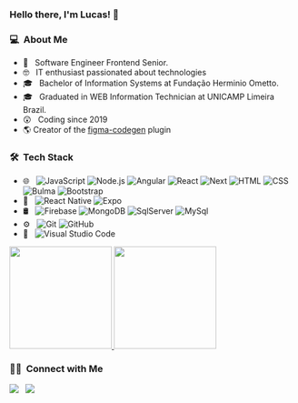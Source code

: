 ### Hello there, I'm Lucas! 👋

<h3> 💻 &nbsp;About Me </h3>

- 🤔 &nbsp; Software Engineer Frontend Senior.
- :nerd_face: &nbsp; IT enthusiast passionated about technologies
- 🎓 &nbsp; Bachelor of Information Systems at Fundação Herminio Ometto.
- 🎓 &nbsp; Graduated in WEB Information Technician at UNICAMP Limeira Brazil.
- 😲 &nbsp; Coding since 2019
- 🌎 Creator of the [figma-codegen](https://www.figma.com/community/plugin/1314693808615895175/figma-codegen-beta) plugin


<h3> 🛠 &nbsp;Tech Stack</h3>

- 🌐 &nbsp;
  ![JavaScript](https://img.shields.io/badge/-JavaScript-333333?style=flat&logo=javascript)
  ![Node.js](https://img.shields.io/badge/-Node.js-333333?style=flat&logo=node.js)
  ![Angular](https://img.shields.io/badge/-Angular-333333?style=flat&logo=angular)
  ![React](https://img.shields.io/badge/-React-333333?style=flat&logo=react)
  ![Next](https://img.shields.io/badge/-Next-333333?style=flat&logo=next.js)
  ![HTML](https://img.shields.io/badge/-HTML-333333?style=flat&logo=HTML5)
  ![CSS](https://img.shields.io/badge/-CSS-333333?style=flat&logo=CSS3&logoColor=1572B6)
  ![Bulma](https://img.shields.io/badge/-Bulma-333333?style=flat&logo=bulma&logoColor=563D7C)
  ![Bootstrap](https://img.shields.io/badge/-Bootstrap-333333?style=flat&logo=Bootstrap)
- :iphone: &nbsp;
  ![React Native](https://img.shields.io/badge/-ReactNative-333333?style=flat&logo=react)
  ![Expo](https://img.shields.io/badge/-Expo-333333?style=flat&logo=expo)
- 🛢 &nbsp;
  ![Firebase](https://img.shields.io/badge/-Firebase-333333?style=flat&logo=firebase)
  ![MongoDB](https://img.shields.io/badge/-MongoDB-333333?style=flat&logo=mongodb)
  ![SqlServer](https://img.shields.io/badge/-SqlServer-333333?style=flat&logo=Microsoft%20SQL%20Server)
  ![MySql](https://img.shields.io/badge/-MySql-333333?style=flat&logo=MySQL)
- ⚙️ &nbsp;
  ![Git](https://img.shields.io/badge/-Git-333333?style=flat&logo=git)
  ![GitHub](https://img.shields.io/badge/-GitHub-333333?style=flat&logo=github)
- 🔧 &nbsp;
  ![Visual Studio Code](https://img.shields.io/badge/-Visual%20Studio%20Code-333333?style=flat&logo=visual-studio-code&logoColor=007ACC)


<p>
<a href="https://github.com/AVS1508">
  <img height="180em" src="https://github-readme-stats.vercel.app/api?username=lucbevilaqua&show_icons=true&theme=radical" />
  <img height="180em" src="https://github-readme-stats-eight-theta.vercel.app/api/top-langs/?username=lucbevilaqua&theme=radical&layout=compact&exclude_lang=java+r" />
</a>
</p>

<h3> 🤝🏻 &nbsp;Connect with Me </h3>
<a href="https://www.linkedin.com/in/lucbevilaqua/"><img src="https://img.shields.io/badge/-Lucas%20Bevilaqua%20Araujo%20De%20Oliveira-0077B5?style=flat-square&logo=Linkedin&logoColor=white"/></a> &nbsp;
<a href="figma.com/@luc_bevilaqua"><img src="https://img.shields.io/badge/-Lucas%20Bevilaqua-333333?style=flat-square&logo=Figma&logoColor=white"/></a>
